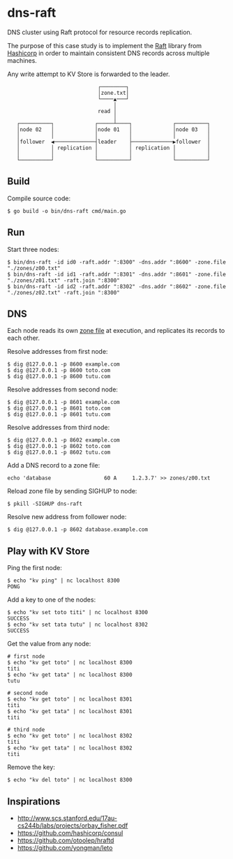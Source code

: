 # dns-raft

DNS cluster using Raft protocol for resource records replication.

The purpose of this case study is to implement the [Raft](https://raft.github.io/) library from [Hashicorp](https://github.com/hashicorp/raft) in order to maintain consistent DNS records across multiple machines.

Any write attempt to KV Store is forwarded to the leader.

```
                             ┌────────┐
                             │zone.txt│
                             └────▲───┘
                                  │
                             read │
                                  │
   ┌──────────┐             ┌─────┴────┐             ┌──────────┐
   │node 02   │             │node 01   │             │node 03   │
   │          │             │          │             │          │
   │follower  ◀─────────────┤leader    ├─────────────▶follower  │
   │          │ replication │          │ replication │          │
   │          │             │          │             │          │
   └──────────┘             └──────────┘             └──────────┘
```

## Build

Compile source code:
```
$ go build -o bin/dns-raft cmd/main.go
```

## Run

Start three nodes:
```
$ bin/dns-raft -id id0 -raft.addr ":8300" -dns.addr ":8600" -zone.file "./zones/z00.txt"
$ bin/dns-raft -id id1 -raft.addr ":8301" -dns.addr ":8601" -zone.file "./zones/z01.txt" -raft.join ":8300"
$ bin/dns-raft -id id2 -raft.addr ":8302" -dns.addr ":8602" -zone.file "./zones/z02.txt" -raft.join ":8300"
```

## DNS

Each node reads its own [zone file](zones/) at execution, and replicates its records to each other.

Resolve addresses from first node:
```
$ dig @127.0.0.1 -p 8600 example.com
$ dig @127.0.0.1 -p 8600 toto.com
$ dig @127.0.0.1 -p 8600 tutu.com
```

Resolve addresses from second node:
```
$ dig @127.0.0.1 -p 8601 example.com
$ dig @127.0.0.1 -p 8601 toto.com
$ dig @127.0.0.1 -p 8601 tutu.com
```

Resolve addresses from third node:
```
$ dig @127.0.0.1 -p 8602 example.com
$ dig @127.0.0.1 -p 8602 toto.com
$ dig @127.0.0.1 -p 8602 tutu.com
```

Add a DNS record to a zone file:
```
echo 'database                 60 A     1.2.3.7' >> zones/z00.txt
```

Reload zone file by sending SIGHUP to node:
```
$ pkill -SIGHUP dns-raft
```

Resolve new address from follower node:
```
$ dig @127.0.0.1 -p 8602 database.example.com
```

## Play with KV Store

Ping the first node:
```
$ echo "kv ping" | nc localhost 8300
PONG
```

Add a key to one of the nodes:
```
$ echo "kv set toto titi" | nc localhost 8300
SUCCESS
$ echo "kv set tata tutu" | nc localhost 8302
SUCCESS
```

Get the value from any node:
```
# first node
$ echo "kv get toto" | nc localhost 8300
titi
$ echo "kv get tata" | nc localhost 8300
tutu

# second node
$ echo "kv get toto" | nc localhost 8301
titi
$ echo "kv get tata" | nc localhost 8301
titi

# third node
$ echo "kv get toto" | nc localhost 8302
titi
$ echo "kv get tata" | nc localhost 8302
titi
```

Remove the key:
```
$ echo "kv del toto" | nc localhost 8300
```

## Inspirations

* http://www.scs.stanford.edu/17au-cs244b/labs/projects/orbay_fisher.pdf
* https://github.com/hashicorp/consul
* https://github.com/otoolep/hraftd
* https://github.com/yongman/leto

